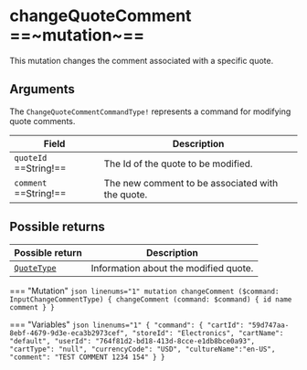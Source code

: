 # changeQuoteComment ==~mutation~==

This mutation changes the comment associated with a specific quote.

## Arguments

The `ChangeQuoteCommentCommandType!` represents a command for modifying quote comments.

| Field                        | Description                                              |
| ---------------------------- | -------------------------------------------------------- |
| `quoteId` ==String!==      | The Id of the quote to be modified.                      |
| `comment` ==String!==      | The new comment to be associated with the quote.         |

## Possible returns

| Possible return                                          	| Description                    	|
|---------------------------------------------------------	|-------------------------------	|
| [`QuoteType`](../objects/ChangeQuoteCommentCommandType.md)|  Information about the modified quote.  	|


=== "Mutation"
    ```json linenums="1"
    mutation changeComment ($command: InputChangeCommentType) {
        changeComment (command: $command) {
          id
          name
          comment
        }
    }
    ```

=== "Variables"
    ```json linenums="1"
    {
      "command": {
        "cartId": "59d747aa-8ebf-4679-9d3e-eca3b2973cef",
        "storeId": "Electronics",
        "cartName": "default",
        "userId": "764f81d2-bd18-413d-8cce-e1db8bce0a93",
        "cartType": "null",
        "currencyCode": "USD",
        "cultureName":"en-US",
        "comment": "TEST COMMENT 1234 154"
      }
    }
    ```
